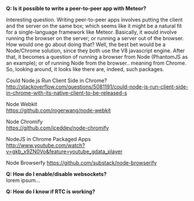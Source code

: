 **Q:  Is it possible to write a peer-to-peer app with Meteor?**  

Interesting question.  Writing peer-to-peer apps involves putting the client and the server on the same box; which seems like it might be a natural fit for a single-language framework like Meteor.  Basically, it would involve running the browser on the server; or running a server out of the browser.  How would one go about doing that?  Well, the best bet would be a Node/Chrome solution, since they both use the V8 javascript engine.  After that, it becomes a question of running a browser from Node (PhantomJS as an example); or of running Node from the browser.. meaning from Chrome.  So, looking around, it looks like there are, indeed, such packages.  

Could Node.js Run Client Side in Chrome?  
http://stackoverflow.com/questions/5081191/could-node-js-run-client-side-in-chrome-with-its-native-client-to-be-released-s  

Node Webkit  
https://github.com/rogerwang/node-webkit  

Node Chromify  
https://github.com/iceddev/node-chromify  

NodeJS in Chrome Packaged Apps  
http://www.youtube.com/watch?v=gkb_x9ZN0Vo&feature=youtube_gdata_player  

Node Browserfy
https://github.com/substack/node-browserify

**Q:  How do I enable/disable websockets?**  
lorem ipsum...


**Q:  How do I know if RTC is working?**  
